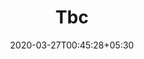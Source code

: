 ---
title: "Tbc"
image: /images/clients/logo-tbc.png
tags: ["clients"]
date: 2020-03-27T00:45:28+05:30
draft: false
---